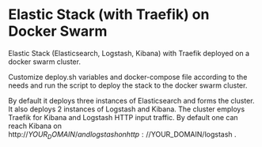 # Elastic Stack (with Traefik) on Docker Swarm

Elastic Stack (Elasticsearch, Logstash, Kibana) with Traefik deployed on a docker swarm cluster. 

Customize deploy.sh variables and docker-compose file according to the needs and run the script to deploy the stack to the docker swarm cluster.

By default it deploys three instances of Elasticsearch and forms the cluster. It also deploys 2 instances of Logstash and Kibana. The cluster employs Traefik for Kibana and Logstash HTTP input traffic. By default one can reach Kibana on http://$YOUR_DOMAIN/ and logstash on http://$YOUR_DOMAIN/logstash .
